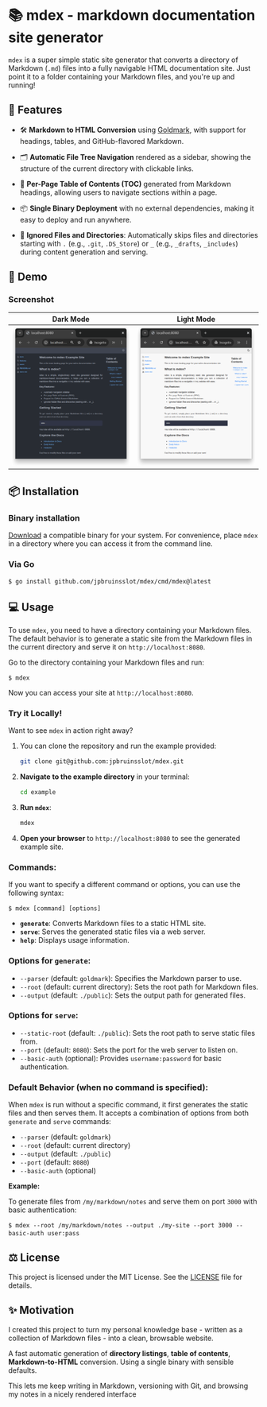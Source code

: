 # 📚 mdex - markdown documentation site generator

`mdex` is a super simple static site generator that converts a directory of
Markdown (`.md`) files into a fully navigable HTML documentation site. Just
point it to a folder containing your Markdown files, and you're up and running!

## 🚀 Features

- 🛠 **Markdown to HTML Conversion** using
  [Goldmark](https://github.com/yuin/goldmark), with support for headings,
  tables, and GitHub-flavored Markdown.

- 🗂 **Automatic File Tree Navigation** rendered as a sidebar, showing the
  structure of the current directory with clickable links.

- 📑 **Per-Page Table of Contents (TOC)** generated from Markdown headings,
  allowing users to navigate sections within a page.

- 📦 **Single Binary Deployment** with no external dependencies, making it easy
  to deploy and run anywhere.

- 🚫 **Ignored Files and Directories**: Automatically skips files and
  directories starting with `.` (e.g., `.git`, `.DS_Store`) or `_` (e.g.,
  `_drafts`, `_includes`) during content generation and serving.

## 📸 Demo

### Screenshot

| Dark Mode                         | Light Mode                        |
| --------------------------------- | --------------------------------- |
| ![screenshot01](screenshot01.png) | ![screenshot01](screenshot02.png) |

## 📦 Installation

### Binary installation

[Download](https://github.com/jpbruinsslot/mdex/releases) a compatible binary
for your system. For convenience, place `mdex` in a directory where you can
access it from the command line.

### Via Go

```console
$ go install github.com/jpbruinsslot/mdex/cmd/mdex@latest
```

## 💻 Usage

To use `mdex`, you need to have a directory containing your Markdown files. The
default behavior is to generate a static site from the Markdown files in the
current directory and serve it on `http://localhost:8080`.

Go to the directory containing your Markdown files and run:

```console
$ mdex
```

Now you can access your site at `http://localhost:8080`.

### Try it Locally!

Want to see `mdex` in action right away?

1. You can clone the repository and run the example provided:

   ```bash
   git clone git@github.com:jpbruinsslot/mdex.git
   ```

2. **Navigate to the example directory** in your terminal:

   ```bash
   cd example
   ```

3. **Run `mdex`**:

   ```bash
   mdex
   ```

4. **Open your browser** to `http://localhost:8080` to see the generated example
   site.

### Commands:

If you want to specify a different command or options, you can use the following
syntax:

```console
$ mdex [command] [options]
```

- **`generate`**: Converts Markdown files to a static HTML site.
- **`serve`**: Serves the generated static files via a web server.
- **`help`**: Displays usage information.

### Options for `generate`:

- `--parser` (default: `goldmark`): Specifies the Markdown parser to use.
- `--root` (default: current directory): Sets the root path for Markdown files.
- `--output` (default: `./public`): Sets the output path for generated files.

### Options for `serve`:

- `--static-root` (default: `./public`): Sets the root path to serve static
  files from.
- `--port` (default: `8080`): Sets the port for the web server to listen on.
- `--basic-auth` (optional): Provides `username:password` for basic
  authentication.

### Default Behavior (when no command is specified):

When `mdex` is run without a specific command, it first generates the static
files and then serves them. It accepts a combination of options from both
`generate` and `serve` commands:

- `--parser` (default: `goldmark`)
- `--root` (default: current directory)
- `--output` (default: `./public`)
- `--port` (default: `8080`)
- `--basic-auth` (optional)

**Example:**

To generate files from `/my/markdown/notes` and serve them on port `3000` with
basic authentication:

```console
$ mdex --root /my/markdown/notes --output ./my-site --port 3000 --basic-auth user:pass
```

## ⚖️ License

This project is licensed under the MIT License. See the [LICENSE](LICENSE) file
for details.

## ✨ Motivation

I created this project to turn my personal knowledge base - written as a
collection of Markdown files - into a clean, browsable website.

A fast automatic generation of **directory listings**, **table of contents**,
**Markdown-to-HTML** conversion. Using a single binary with sensible defaults.

This lets me keep writing in Markdown, versioning with Git, and browsing my
notes in a nicely rendered interface

